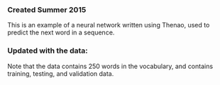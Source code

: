 ### Created Summer 2015
This is an example of a neural network written using Thenao,
used to predict the next word in a sequence.

### Updated with the data:
Note that the data contains 250 words in the vocabulary,
and contains training, testing, and validation data.

